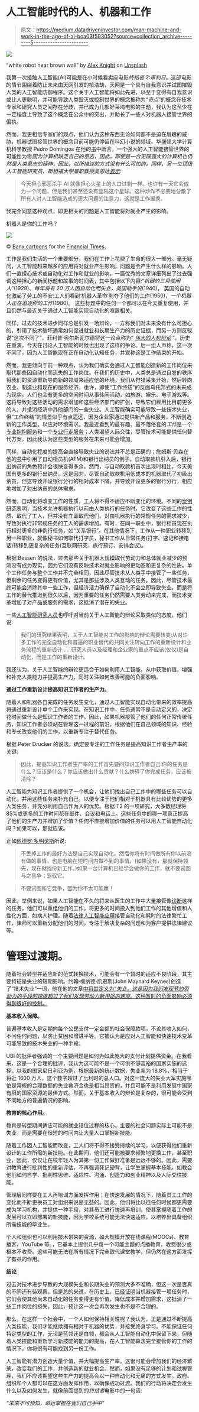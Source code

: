 # 人工智能时代的人、机器和工作

> 原文：<https://medium.datadriveninvestor.com/man-machine-and-work-in-the-age-of-ai-bca03f503052?source=collection_archive---------5----------------------->

![](img/b1cf137f3b5766284c0d6a82fd532387.png)

“white robot near brown wall” by [Alex Knight](https://unsplash.com/@agkdesign?utm_source=medium&utm_medium=referral) on [Unsplash](https://unsplash.com?utm_source=medium&utm_medium=referral)

我第一次接触人工智能(AI)可能是在小时候看卖座电影*终结者 2:审判日*。这部电影的情节围绕着防止未来由天网引发的核浩劫，天网是一个具有自我意识并试图摧毁人类的人工智能防御程序。这个关于人工智能将如此先进，以至于变得有自我意识或比人更聪明，并可能导致人类毁灭或控制世界的概念被称为“*奇点*”的概念在技术专家和研究人员之间存在分歧，并已成为几部好莱坞电影的主题，我认为这至少在一定程度上导致了这个概念在公众中的突出，并助长了一些人对机器人接管世界的偏执。

然而，我更相信专家们的观点，他们认为这种东西无论如何都不是迫在眉睫的威胁，机器试图接管世界的概念目前可能仍停留在科幻小说的领域。华盛顿大学计算机科学教授 Pedro Domingos 在他的[书](https://www.amazon.com/Master-Algorithm-Ultimate-Learning-Machine/dp/0465094279)中断言，一个强大的人工智能接管世界的可能性为零*因为计算机缺乏自己的意志，因此，即使是一台无限强大的计算机也仍然是人类意志的延伸，因此，以所描述的方式没有什么可怕的。同样，另一位顶级人工智能研究员、斯坦福大学兼职教授吴恩达[表示](https://www.vox.com/conversations/2017/3/8/14712286/artificial-intelligence-science-technology-robots-singularity-automation):*

> 今天担心邪恶杀手 AI 就像担心火星上的人口过剩一样。也许有一天它会成为一个问题，但是我们甚至还没有登陆这个星球。这种炒作不必要地分散了所有人对人工智能造成的更大问题的注意力，这就是工作置换。

我完全同意这种观点，即更相关的问题是人工智能将对就业产生的影响。

机器人是你的工作吗？

![](img/f68e7feab4f266b7997beaa5b74927bc.png)

© [Banx cartoons](http://banxcartoons.co.uk/) for the [Financial Times](https://www.instagram.com/p/Bmt8-ajASOS/).

工作是我们生活的一个重要部分，我们在工作上花费了生命的很大一部分。毫无疑问，人工智能越来越多的应用将对就业产生影响，问题是会产生什么样的影响。人们一直担心技术或自动化对工作和就业的影响，一篇优秀的文章详细列出了过去强调这种担心的新闻标题和故事的时间表，其中包括以下内容:“*机器的三月使闲人*”(1928)、*每年将有 20 万人因自动化而失业，美国助手说*(1940)， 英国的自动化激起了劳工的不安:工人们看到‘机器人革命’剥夺了他们的工作(1950)，*一个机器人正在追逐你的工作*(1980)。 这些标题中的任何一个都可以在今天重复使用，并且仍然与最近关于通过人工智能实现自动化的喧嚣相关。

同样，过去的技术进步同样总是引发一场辩论，一方称我们对未来没有什么可担心的，引用了技术破坏通常如何促进就业和长期生产力的历史证据，而另一方则反驳说“这次不同了”，菲利普·奥尔斯瓦尔德将这一论点称为“ [*伟大的人机辩论*](https://www.kauffman.org/neg/section-4#) ”。历史在重演，今天在讨论人工智能的时候也出现了这样的争论。后一组人声称，这一次不同了，因为人工智能现在正在自动化认知任务，并宣称这是工作结束的开始。

然而，我更倾向于前一种观点，认为我们确实会通过人工智能创造新的工作岗位来取代那些因自动化而流失的工作岗位。在我们的历史中，人类总是通过自发的秩序将我们的资源重新导向新的领域来适应他的环境。我们从狩猎采集开始，然后转向农业、制造业和现在的服务经济。也许，即使“工作终结”的反面乌托邦式的未来成为现实，人们也会有更多的空闲时间从事休闲活动，如旅游、娱乐、电子游戏等。这将导致对这些活动的需求增加和这些经济部门的扩张，导致它们雇用比目前更多的人，并抵消经济中其他部门的一些失业。人工智能确实可能导致一些技术失业，但“工作终结”的情景似乎有点遥远，因为企业家通过提供新产品和服务，不断创造新的工作类型，以应对环境需求。我最近看到的最有趣、最不落俗套的*工作*是一个[专业抱抱服务](https://web.facebook.com/ExtremeLoveShow/videos/315958482495403/)和一个[专业行走服务](https://web.facebook.com/trtworld/videos/2121691234767688/)；人类渴望人际交往，尽管技术可能提供任何替代方案，因此我认为这些类型的服务在未来可能会增加。

同样，自动化程度的提高会直接导致失业的说法并不总是正确的；詹姆斯·贝森在他的[书](https://yalebooks.yale.edu/book/9780300195668/learning-doing)中引用了自动柜员机(ATM)和银行出纳员的例子。自动取款机引入后，银行出纳员的角色预计会很快变得多余。然而，与自动取款机首次出现时相比，今天美国有更多的银行出纳员。这是因为，尽管自动取款机用低成本的机器取代了初级出纳员，但这导致开设银行分行的相对成本下降，并导致开设更多的银行分行，相应地增加了对出纳员的总体需求。

然而，自动化将改变工作的性质，工人将不得不适应不断变化的环境。不同的[案例研究](https://yalebooks.yale.edu/book/9780300195668/learning-doing)表明，当技术允许机器执行以前由人类执行的任务时，它改变了这些工作的性质，取代了工人，但并没有立即取代他们。对由机器执行的常规任务的需求减少，导致对执行非常规任务的工人的需求增加。有时，在同一职业中，银行柜员现在执行相对更多的非例行任务，如“关系银行”。在其他情况下，工作从一种职业转移到另一种职业，就像秘书如何取代打字员，秘书工作从日常任务(打字、速记和接电话)转移到更复杂的任务(互联网研究、旅行预订、安排会议)。

根据 Bessen 的说法，过去那些关于机器大规模取代劳动力和总体就业减少的预测没有成为现实，因为它们没有反映技术对就业影响的更动态和更复杂的性质。单个工作任务与整个工作并不完全相同，因此尽管技术从人类手中接管了一些任务，但剩余的任务变得更有价值，尤其是那些涉及人类互动的任务。因此，尽管技术最终可能会消除其中一些工作，但经济活力确保了自动化不会立即导致失业，而是将工作的替代推迟到很久以后，因为重要的任务仍然需要人类劳动来完成，而技术变革增加了对产品或服务的需求，这抵消了潜在的失业。

一些[人工智能研究人员](http://ide.mit.edu/sites/default/files/publications/pandp.20181019.pdf)也呼吁对当前关于人工智能的辩论采取类似的态度，他们说:

> 我们的研究结果表明，关于人工智能对工作的影响的辩论需要转变:从对许多工作的完全自动化和普遍的职业替代的共同关注转向工作的重新设计和业务流程的重新设计……研究人员以及经理和企业家的重点不应该(仅仅)是自动化，而是工作的重新设计。

我还认为，关于人工智能的辩论更适合于如何利用人工智能，从中获取价值，增强和补充人类能力并提高生产力，同时关注如何改善可能的负面影响。

**通过工作重新设计提高知识工作者的生产力。**

随着人和机器各自完成的任务发生变化，通过人工智能实现自动化带来的效率提高将通过重新设计单个工作来实现。在知识工作中，任务通常不是自动定义的，决定花时间做什么是知识工作者的工作。因此，如果机器接管了他们的任何正常传统任务，知识工作者必须站在管理这一过程的前沿，根据他们在自己领域的知识、经验和专长改变他们的工作，以重新专注于替代任务。

根据 Peter Drucker 的说法，确定要专注的工作任务是提高知识工作者生产率的关键:

> 因此，提高知识工作者生产率的工作首先要问知识工作者自己:你的任务是什么？应该是什么？你应该做出什么贡献？什么妨碍了你完成任务，应该被清除？

人工智能为知识工作者提供了一个机会，让他们找出自己工作中的哪些任务可以自动化，并用这些任务来补充自己，以便专注于他们相对于机器具有比较优势的更多人类任务，并充分利用自己作为人的优势。根据 T2 的一项研究，大多数经理将 85%或更多的工作时间花在邮件、会议和电话上。这些任务中的哪一项真正提高了他们的生产力并增加了价值？任何不直接增加价值的任务可以用人工智能自动化吗？如果可以，那就应该。

正如[佩德罗·多明戈斯](https://www.amazon.com/Master-Algorithm-Ultimate-Learning-Machine/dp/0465094279)所说:

> 不丢掉工作的最好方法是自己实现自动化。然后你将有时间做所有你以前没有做的事情，也是电脑在短时间内做不到的事情。(如果没有，那就保持领先，现在就找份新工作。)如果一台计算机已经学会做你的工作，就不要试图与之竞争；驾驭它。

> 不要试图和它竞争，因为你不太可能赢！

因此，举例来说，如果人工智能在不久的将来从医生的工作中大量接管像[诊断](https://www.weforum.org/agenda/2018/04/a-chinese-hospital-is-betting-big-on-artificial-intelligence-to-treat-patients)这样的任务，他们可以重组他们的工作，将更多的时间投入到他们工作的其他增值和人性化方面，如病人护理。随着[法律人工智能应用](https://techcrunch.com/2018/09/10/atrium-legal/)接管自动化和耗时的法律繁忙工作，律师可以重新分配他们的时间，专注于解决复杂的问题和为客户提供法律建议等。

# **管理过渡期。**

随着社会转型并适应新的范式转换技术，可能会有一个暂时的适应不良阶段，其主要特征是失业的短期影响。约翰·梅纳德·凯恩斯(John Maynard Keynes)创造了“技术失业”一词，他在他的文章[中将其定义为“*失业，这是因为我们发现节约劳动力的手段的速度超过了我们发现劳动力新用途的速度*。这种暂时的负面影响必须得到很好的控制。](http://www.econ.yale.edu/smith/econ116a/keynes1.pdf)

**基本收入保障。**

普遍基本收入是定期向每个公民支付一定金额的社会保障款项，不论其收入如何，不问任何问题，以防止贫困和增进平等。它被认为是应对人工智能和快速技术变革可能导致的技术失业的一种手段。

UBI 的批评者强调的一个主要问题是如何为如此庞大的支付计划提供资金。在我看来，这是一个合理的批评，我认为这可能不是一个可供不够富裕的国家实施的选择。以我的国家尼日利亚为例，根据最新的统计数据，失业率为 18.8%，相当于将近 1600 万人，这个数字超过了比利时的总人口。对这一庞大的失业大军实施哪怕是常规的合理数额的失业救济金也是相当昂贵的，并且可能不是利用发展中国家有限的国家资源的最佳方式。然而，关于基本收入的辩论是复杂的，很可能会受到不同地方的普遍情况的影响。

**教育的核心作用。**

教育是转型期间适应可能的就业错位过程的核心。主要的社会问题实际上可能不是失业，而是需要在很短的时间内让大量人口掌握新技能。

随着工作因人工智能而改变，工人们将不得不接受持续的学习，以便获得他们重新设计的工作所需的新技能。在此期间，他们还可能被要求频繁地更换工作，甚至职业，因此，仅仅让在校年轻人为其第一份工作做好准备是远远不够的。因此，需要对教育进行批判性的重新评估，不再强调死记硬背，让学生掌握基本技能，如教会他们如何自学、批判性思维、适应性、沟通、创造力和创业精神以及人际交往技能。

管理层同样要在工人再培训方面发挥作用；在快速发展的情况下，随着员工工作的变化而不断更换员工对组织来说是无益的。因此，他们将比以往任何时候都更需要成为学习机构，并提供一种手段，对其员工进行快速再培训，使其掌握随着工作的发展可以立即部署的新技能，因为学校系统可能无法快速适应，以培养出具备组织所需技能的毕业生。

个人和组织也可以利用技术带来的资源，如大规模开放在线课程(MOOCs)、教育播客、YouTube 等。，它基本上提供几乎每一个可能主题的点播教育，收费很少或根本不收费。这些可能无法在所有情况下完全取代课堂教学，但仍然在这方面发挥了有益的作用。

**结论**

过去对技术进步导致的大规模失业和长期失业的预测大多不准确，但这一次是否真的不同还有待观察。但是总的来说，在历史上，[已经证明](https://yalebooks.yale.edu/book/9780300195668/learning-doing)当机器接管一项任务时，它们会使其他尚未自动化的任务变得更有价值，降低成本并增加需求，这抵消了一些工作岗位的损失，因此，预计这一次会再次发生也不是不合理的。

那么，在这样一个社会中，一个人如何保持相关性呢？我认为，正是通过不断提高人类技能，我们才能继续拥有相对于机器的优势，并接受终身学习。不能保证任何特定类型的工作，无论是蓝领还是白领，都会从人工智能自动化中保留下来，但随着人类技能和重新学习新技能的能力的提高，在人工智能算法完全接管你的工作的情况下，你将很有可能找到另一份工作。

人工智能有潜力创造大量价值，并大幅提高生产率。这很可能会增加我们的经济繁荣，改变我们的工作，并创造新的就业机会。然而，如果没有足够的计划和过程管理，我们不应该期望这些生产力的提高会以一种自动化和无痛的方式发生。政府、组织和个人都可以在这方面发挥作用，以确保成功过渡。我们的行动将决定会发生什么以及如何发生，就像前面提到的*终结者*电影中的一句话:

*“未来不可预知，命运掌握在我们自己手中”*
